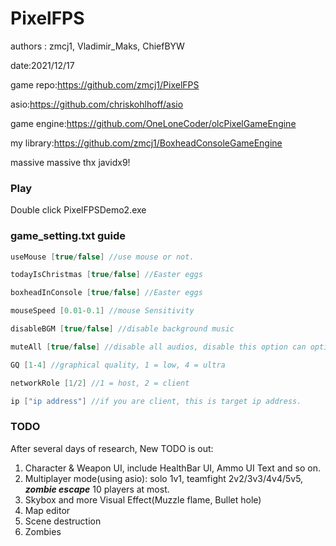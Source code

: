 # PixelFPS

authors : zmcj1, Vladimir_Maks, ChiefBYW

date:2021/12/17

game repo:https://github.com/zmcj1/PixelFPS

asio:https://github.com/chriskohlhoff/asio

game engine:https://github.com/OneLoneCoder/olcPixelGameEngine

my library:https://github.com/zmcj1/BoxheadConsoleGameEngine

massive massive thx javidx9!

### Play

Double click PixelFPSDemo2.exe

### game_setting.txt guide
```cpp
useMouse [true/false] //use mouse or not.

todayIsChristmas [true/false] //Easter eggs

boxheadInConsole [true/false] //Easter eggs

mouseSpeed [0.01-0.1] //mouse Sensitivity

disableBGM [true/false] //disable background music

muteAll [true/false] //disable all audios, disable this option can optimize game.

GQ [1-4] //graphical quality, 1 = low, 4 = ultra

networkRole [1/2] //1 = host, 2 = client

ip ["ip address"] //if you are client, this is target ip address.
```
### TODO

After several days of research, New TODO is out:

1. Character & Weapon UI, include HealthBar UI, Ammo UI Text and so on.
1. Multiplayer mode(using asio): solo 1v1, teamfight 2v2/3v3/4v4/5v5, ***zombie escape*** 10 players at most.
1. Skybox and more Visual Effect(Muzzle flame, Bullet hole)
1. Map editor
1. Scene destruction
1. Zombies
